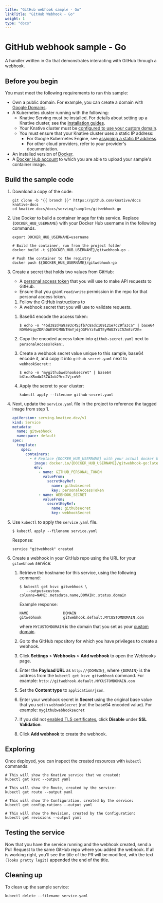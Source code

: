```yaml
---
title: "GitHub webhook sample - Go"
linkTitle: "GitHub Webhook - Go"
weight: 1
type: "docs"
---
```


# GitHub webhook sample - Go

A handler written in Go that demonstrates interacting with GitHub through a
webhook.

## Before you begin

You must meet the following requirements to run this sample:

- Own a public domain. For example, you can create a domain with
  [Google Domains](https://domains.google/).
- A Kubernetes cluster running with the following:
  - Knative Serving must be installed. For details about setting up a Knative
    cluster, see the [installation guides](../../../install/).
  - Your Knative cluster must be
    [configured to use your custom domain](../../using-a-custom-domain.md).
  - You must ensure that your Knative cluster uses a static IP address:
    - For Google Kubernetes Engine, see
      [assigning a static IP address](../../gke-assigning-static-ip-address.md).
    - For other cloud providers, refer to your provider's documentation.
- An installed version of [Docker](https://www.docker.com).
- A [Docker Hub account](https://hub.docker.com/) to which you are able to
  upload your sample's container image.

## Build the sample code

1. Download a copy of the code:

   ```shell
   git clone -b "{{ branch }}" https://github.com/knative/docs knative-docs
   cd knative-docs/docs/serving/samples/gitwebhook-go
   ```

1. Use Docker to build a container image for this service. Replace
   `{DOCKER_HUB_USERNAME}` with your Docker Hub username in the following
   commands.

   ```shell
   export DOCKER_HUB_USERNAME=username

   # Build the container, run from the project folder
   docker build -t ${DOCKER_HUB_USERNAME}/gitwebhook-go .

   # Push the container to the registry
   docker push ${DOCKER_HUB_USERNAME}/gitwebhook-go
   ```

1. Create a secret that holds two values from GitHub:

   - A
     [personal access token](https://help.github.com/articles/creating-a-personal-access-token-for-the-command-line/)
     that you will use to make API requests to GitHub.
   - Ensure that you grant `read/write` permission in the repo for that personal
     access token.

   1. Follow the GitHub instructions to

   - A webhook secret that you will use to validate requests.

   1. Base64 encode the access token:

      ```shell
      $ echo -n "45d382d4a9a93c453fb7c8adc109121e7c29fa3ca" | base64
      NDVkMzgyZDRhOWE5M2M0NTNmYjdjOGFkYzEwOTEyMWU3YzI5ZmEzY2E=
      ```

   1. Copy the encoded access token into `github-secret.yaml` next to
      `personalAccessToken:`.

   1. Create a webhook secret value unique to this sample, base64 encode it, and
      copy it into `github-secret.yaml` next to `webhookSecret:`:

      ```shell
      $ echo -n "mygithubwebhooksecret" | base64
      bXlnaXRodWJ3ZWJob29rc2VjcmV0
      ```

   1. Apply the secret to your cluster:

      ```shell
      kubectl apply --filename github-secret.yaml
      ```

1. Next, update the `service.yaml` file in the project to reference the tagged
   image from step 1.

   ```yaml
   apiVersion: serving.knative.dev/v1
   kind: Service
   metadata:
     name: gitwebhook
     namespace: default
   spec:
     template:
       spec:
         containers:
           - # Replace {DOCKER_HUB_USERNAME} with your actual docker hub username
             image: docker.io/{DOCKER_HUB_USERNAME}/gitwebhook-go:latest
             env:
               - name: GITHUB_PERSONAL_TOKEN
                 valueFrom:
                   secretKeyRef:
                     name: githubsecret
                     key: personalAccessToken
               - name: WEBHOOK_SECRET
                 valueFrom:
                   secretKeyRef:
                     name: githubsecret
                     key: webhookSecret
   ```

1. Use `kubectl` to apply the `service.yaml` file.

   ```shell
   $ kubectl apply --filename service.yaml
   ```

   Response:

   ```shell
   service "gitwebhook" created
   ```

1. Create a webhook in your GitHub repo using the URL for your `gitwebhook`
   service:

   1. Retrieve the hostname for this service, using the following command:

      ```shell
      $ kubectl get ksvc gitwebhook \
         --output=custom-columns=NAME:.metadata.name,DOMAIN:.status.domain
      ```

      Example response:

      ```shell
      NAME                DOMAIN
      gitwebhook          gitwebhook.default.MYCUSTOMDOMAIN.com
      ```

      where `MYCUSTOMDOMAIN` is the domain that you set as your
      [custom domain](../../using-a-custom-domain.md).

   1. Go to the GitHub repository for which you have privileges to create a
      webhook.

   1. Click **Settings** > **Webhooks** > **Add webhook** to open the Webhooks
      page.

   1. Enter the **Payload URL** as `http://{DOMAIN}`, where `{DOMAIN}` is the
      address from the `kubectl get ksvc gitwebhook` command. For example:
      `http://gitwebhook.default.MYCUSTOMDOMAIN.com`

   1. Set the **Content type** to `application/json`.

   1. Enter your webhook secret in **Secret** using the original base value that
      you set in `webhookSecret` (not the base64 encoded value). For example:
      `mygithubwebhooksecret`

   1. If you did not [enabled TLS certificates](../../using-a-tls-cert.md),
      click **Disable** under **SSL Validation**.

   1. Click **Add webhook** to create the webhook.

## Exploring

Once deployed, you can inspect the created resources with `kubectl` commands:

```shell
# This will show the Knative service that we created:
kubectl get ksvc --output yaml

# This will show the Route, created by the service:
kubectl get route --output yaml

# This will show the Configuration, created by the service:
kubectl get configurations --output yaml

# This will show the Revision, created by the Configuration:
kubectl get revisions --output yaml
```

## Testing the service

Now that you have the service running and the webhook created, send a Pull
Request to the same GitHub repo where you added the webhook. If all is working
right, you'll see the title of the PR will be modified, with the text
`(looks pretty legit)` appended the end of the title.

## Cleaning up

To clean up the sample service:

```shell
kubectl delete --filename service.yaml
```
